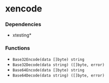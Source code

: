 # xencode

### Dependencies

+ xtesting*

### Functions

+ `Base32Encode(data []byte) string`
+ `Base32Decode(data string) ([]byte, error)`
+ `Base64Encode(data []byte) string`
+ `Base64Decode(data string) ([]byte, error)`
